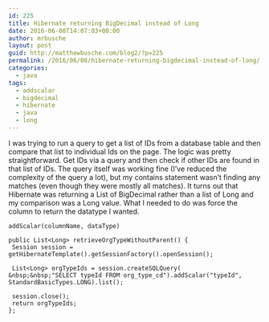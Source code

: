 ```yaml
---
id: 225
title: Hibernate returning BigDecimal instead of Long
date: 2016-06-08T14:07:03+00:00
author: mrbusche
layout: post
guid: http://matthewbusche.com/blog2/?p=225
permalink: /2016/06/08/hibernate-returning-bigdecimal-instead-of-long/
categories:
  - java
tags:
  - addscalar
  - bigdecimal
  - hibernate
  - java
  - long
---
```

I was trying to run a query to get a list of IDs from a database table and then compare that list to individual Ids on the page. The logic was pretty straightforward. Get IDs via a query and then check if other IDs are found in that list of IDs. The query itself was working fine (I&#8217;ve reduced the complexity of the query a lot), but my contains statement wasn&#8217;t finding any matches (even though they were mostly all matches). It turns out that Hibernate was returning a List of BigDecimal rather than a list of Long and my comparison was a Long value. What I needed to do was force the column to return the datatype I wanted.

`addScalar(columnName, dataType)`

    public List<Long> retrieveOrgTypeWithoutParent() {
     Session session = getHibernateTemplate().getSessionFactory().openSession();
    
     List<Long> orgTypeIds = session.createSQLQuery(
    &nbsp;&nbsp;"SELECT typeId FROM org_type_cd").addScalar("typeId", StandardBasicTypes.LONG).list();
    
     session.close();
     return orgTypeIds;
    };